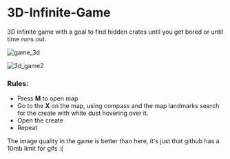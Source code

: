 
# 3D-Infinite-Game
3D infinite game with a goal to find hidden crates until you get bored or until time runs out.

![game_3d](https://user-images.githubusercontent.com/61971053/120026556-863bf800-bff2-11eb-9868-9d60b816ced0.gif)

![3d_game2](https://user-images.githubusercontent.com/61971053/120029254-1def1580-bff6-11eb-8085-7c3edcb0f370.gif)

### Rules:
- Press **M** to open map
- Go to the **X** on the map, using compass and the map landmarks search for the create with white dust hovering over it.
- Open the create
- Repeat

The image quality in the game is better than here, it's just that github has a 10mb limit for gifs :(
